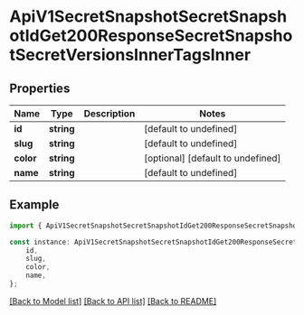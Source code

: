 # ApiV1SecretSnapshotSecretSnapshotIdGet200ResponseSecretSnapshotSecretVersionsInnerTagsInner


## Properties

Name | Type | Description | Notes
------------ | ------------- | ------------- | -------------
**id** | **string** |  | [default to undefined]
**slug** | **string** |  | [default to undefined]
**color** | **string** |  | [optional] [default to undefined]
**name** | **string** |  | [default to undefined]

## Example

```typescript
import { ApiV1SecretSnapshotSecretSnapshotIdGet200ResponseSecretSnapshotSecretVersionsInnerTagsInner } from './api';

const instance: ApiV1SecretSnapshotSecretSnapshotIdGet200ResponseSecretSnapshotSecretVersionsInnerTagsInner = {
    id,
    slug,
    color,
    name,
};
```

[[Back to Model list]](../README.md#documentation-for-models) [[Back to API list]](../README.md#documentation-for-api-endpoints) [[Back to README]](../README.md)
